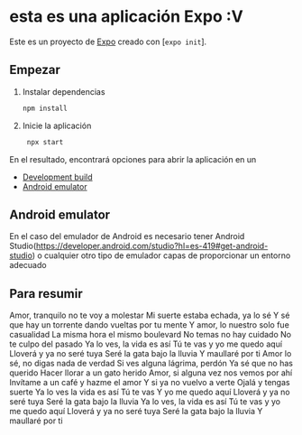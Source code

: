 # esta es una aplicación Expo :V

Este es un proyecto de [Expo](https://expo.dev) creado con [`expo init`].

## Empezar

1. Instalar dependencias

   ```bash
   npm install
   ```

2. Inicie la aplicación

   ```bash
    npx start
   ```

En el resultado, encontrará opciones para abrir la aplicación en un

- [Development build](https://docs.expo.dev/develop/development-builds/introduction/)
- [Android emulator](https://docs.expo.dev/workflow/android-studio-emulator/)

## Android emulator

En el caso del emulador de Android es necesario tener Android Studio(https://developer.android.com/studio?hl=es-419#get-android-studio) o cualquier otro tipo de emulador capas de proporcionar un entorno adecuado

## Para resumir

Amor, tranquilo no te voy a molestar
Mi suerte estaba echada, ya lo sé
Y sé que hay un torrente dando vueltas por tu mente
Y amor, lo nuestro solo fue casualidad
La misma hora el mismo boulevard
No temas no hay cuidado
No te culpo del pasado
Ya lo ves, la vida es así
Tú te vas y yo me quedo aquí
Lloverá y ya no seré tuya
Seré la gata bajo la lluvia
Y maullaré por ti
Amor lo sé, no digas nada de verdad
Si ves alguna lágrima, perdón
Ya sé que no has querido
Hacer llorar a un gato herido
Amor, si alguna vez nos vemos por ahí
Invítame a un café y hazme el amor
Y si ya no vuelvo a verte
Ojalá y tengas suerte
Ya lo ves la vida es así
Tú te vas
Y yo me quedo aquí
Lloverá y ya no seré tuya
Seré la gata bajo la lluvia
Ya lo ves, la vida es así
Tú te vas y yo me quedo aquí
Lloverá y ya no seré tuya
Seré la gata bajo la lluvia
Y maullaré por ti

